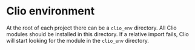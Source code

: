# Clio environment

At the root of each project there can be a `clio_env` directory. All Clio modules should be installed in this directory. If a relative import fails, Clio will start looking for the module in the `clio_env` directory.

